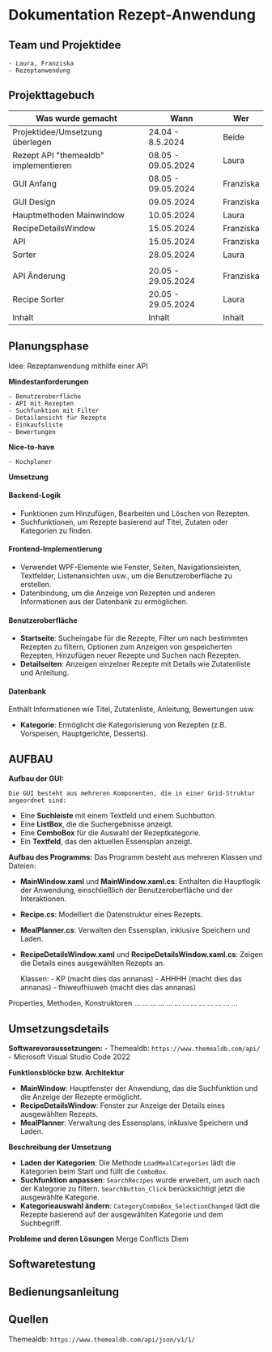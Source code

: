 # Dokumentation Rezept-Anwendung
## Team und Projektidee
    - Laura, Franziska
    - Rezeptanwendung
## Projekttagebuch
| Was wurde gemacht                  | Wann               | Wer        |
|------------------------------------|--------------------|------------|
| Projektidee/Umsetzung überlegen    | 24.04 - 8.5.2024   | Beide      |
| Rezept API "themealdb" implementieren | 08.05 - 09.05.2024 | Laura      |
| GUI Anfang                         | 08.05 - 09.05.2024 | Franziska  |
| GUI Design| 09.05.2024             | Franziska     |
|Hauptmethoden Mainwindow| 10.05.2024|Laura|
| RecipeDetailsWindow| 15.05.2024| Franziska|
| API| 15.05.2024| Franziska     |
| Sorter| 28.05.2024             | Laura     |
|                            |         |   |
| API Änderung                             | 20.05 - 29.05.2024             | Franziska     |
| Recipe Sorter                             | 20.05 - 29.05.2024             | Laura    |
| Inhalt                             | Inhalt             | Inhalt     |

 
## Planungsphase

Idee: Rezeptanwendung mithilfe einer API

**Mindestanforderungen**

    - Benutzeroberfläche 
    - API mit Rezepten
    - Suchfunktion mit Filter
    - Detailansicht für Rezepte
    - Einkaufsliste
    - Bewertungen
**Nice-to-have**

    - Kochplaner

**Umsetzung**
#### Backend-Logik
- Funktionen zum Hinzufügen, Bearbeiten und Löschen von Rezepten.
- Suchfunktionen, um Rezepte basierend auf Titel, Zutaten oder Kategorien zu finden.

#### Frontend-Implementierung
- Verwendet WPF-Elemente wie Fenster, Seiten, Navigationsleisten, Textfelder, Listenansichten usw., um die Benutzeroberfläche zu erstellen.
- Datenbindung, um die Anzeige von Rezepten und anderen Informationen aus der Datenbank zu ermöglichen.


#### Benutzeroberfläche
- **Startseite**: Sucheingabe für die Rezepte, Filter um nach bestimmten Rezepten zu filtern, Optionen zum Anzeigen von gespeicherten Rezepten, Hinzufügen neuer Rezepte und Suchen nach Rezepten.
- **Detailseiten**: Anzeigen einzelner Rezepte mit Details wie Zutatenliste und Anleitung.

#### Datenbank
Enthält Informationen wie Titel, Zutatenliste, Anleitung, Bewertungen usw.

- **Kategorie**: Ermöglicht die Kategorisierung von Rezepten (z.B. Vorspeisen, Hauptgerichte, Desserts).


## AUFBAU

**Aufbau der GUI:**

    Die GUI besteht aus mehreren Komponenten, die in einer Grid-Struktur angeordnet sind:
- Eine **Suchleiste** mit einem Textfeld und einem Suchbutton.
- Eine **ListBox**, die die Suchergebnisse anzeigt.
- Eine **ComboBox** für die Auswahl der Rezeptkategorie.
- Ein **Textfeld**, das den aktuellen Essensplan anzeigt.

**Aufbau des Programms:**
Das Programm besteht aus mehreren Klassen und Dateien:

- **MainWindow.xaml** und **MainWindow.xaml.cs**: Enthalten die Hauptlogik der Anwendung, einschließlich der Benutzeroberfläche und der Interaktionen.
- **Recipe.cs**: Modelliert die Datenstruktur eines Rezepts.
- **MealPlanner.cs**: Verwalten den Essensplan, inklusive Speichern und Laden.
- **RecipeDetailsWindow.xaml** und **RecipeDetailsWindow.xaml.cs**: Zeigen die Details eines ausgewählten Rezepts an.


    Klassen:
        - KP (macht dies das annanas)
        - AHHHH (macht dies das annanas)
        - fhiweufhiuweh (macht dies das annanas)
    
Properties, Methoden, Konstruktoren
...
...
...
...
...
...
...
...
...
...
...
...
...




## Umsetzungsdetails
**Softwarevoraussetzungen:**
    - Themealdb: `https://www.themealdb.com/api/`
    - Microsoft Visual Studio Code 2022

**Funktionsblöcke bzw. Architektur**
- **MainWindow**: Hauptfenster der Anwendung, das die Suchfunktion und die Anzeige der Rezepte ermöglicht.
- **RecipeDetailsWindow**: Fenster zur Anzeige der Details eines ausgewählten Rezepts.
- **MealPlanner**: Verwaltung des Essensplans, inklusive Speichern und Laden.

**Beschreibung der Umsetzung**
- **Laden der Kategorien**: Die Methode `LoadMealCategories` lädt die Kategorien beim Start und füllt die `ComboBox`.
- **Suchfunktion anpassen**: `SearchRecipes` wurde erweitert, um auch nach der Kategorie zu filtern. `SearchButton_Click` berücksichtigt jetzt die ausgewählte Kategorie.
- **Kategorieauswahl ändern**: `CategoryComboBox_SelectionChanged` lädt die Rezepte basierend auf der ausgewählten Kategorie und dem Suchbegriff.


**Probleme und deren Lösungen**
Merge Conflicts    Diem


## Softwaretestung

## Bedienungsanleitung

## Quellen
 Themealdb: `https://www.themealdb.com/api/json/v1/1/`


